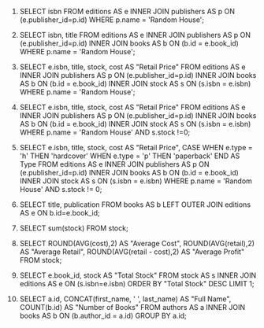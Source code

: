 1. SELECT isbn FROM editions AS e INNER JOIN publishers AS p ON (e.publisher_id=p.id) WHERE p.name = 'Random House';

2. SELECT isbn, title FROM editions AS e INNER JOIN publishers AS p ON (e.publisher_id=p.id) INNER JOIN books AS b ON (b.id = e.book_id) WHERE p.name = 'Random House';

3. SELECT e.isbn, title, stock, cost AS "Retail Price" FROM editions AS e INNER JOIN publishers AS p ON (e.publisher_id=p.id) INNER JOIN books AS b ON (b.id = e.book_id) INNER JOIN stock AS s ON (s.isbn = e.isbn) WHERE p.name = 'Random House';

4. SELECT e.isbn, title, stock, cost AS "Retail Price" FROM editions AS e INNER JOIN publishers AS p ON (e.publisher_id=p.id) INNER JOIN books AS b ON (b.id = e.book_id) INNER JOIN stock AS s ON (s.isbn = e.isbn) WHERE p.name = 'Random House' AND s.stock !=0;

5. SELECT e.isbn, title, stock, cost AS "Retail Price", 
  CASE WHEN e.type = 'h' THEN 'hardcover' 
    WHEN e.type = 'p' THEN 'paperback' 
  END AS Type 
  FROM editions AS e 
  INNER JOIN publishers AS p ON (e.publisher_id=p.id) 
  INNER JOIN books AS b ON (b.id = e.book_id) 
  INNER JOIN stock AS s ON (s.isbn = e.isbn) 
  WHERE p.name = 'Random House' AND s.stock != 0;

6. SELECT title, publication FROM books AS b LEFT OUTER JOIN editions AS e ON b.id=e.book_id;

7. SELECT sum(stock) FROM stock;

8. SELECT ROUND(AVG(cost),2) AS "Average Cost", ROUND(AVG(retail),2) AS "Average Retail", ROUND(AVG(retail - cost),2) AS "Average Profit" FROM stock;

9. SELECT e.book_id, stock AS "Total Stock" FROM stock AS s INNER JOIN editions AS e ON (s.isbn=e.isbn) ORDER BY "Total Stock" DESC LIMIT 1;

10. SELECT a.id, CONCAT(first_name, ' ', last_name) AS "Full Name", COUNT(b.id) AS "Number of Books" FROM authors AS a INNER JOIN books AS b  ON (b.author_id = a.id) GROUP BY a.id;